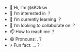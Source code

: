 - 👋 Hi, I’m @kKzksw
- 👀 I’m interested in ？
- 🌱 I’m currently learning ？
- 💞️ I’m looking to collaborate on ？
- 📫 How to reach me ？
- 😄 Pronouns: .？
- ⚡ Fun fact: ...？

<!---
kKzksw/kKzksw is a ✨ special ✨ repository because its `README.md` (this file) appears on your GitHub profile.
You can click the Preview link to take a look at your changes.
--->
